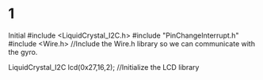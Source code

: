 # 1
Initial
#include <LiquidCrystal_I2C.h>
#include "PinChangeInterrupt.h"
#include <Wire.h>                       //Include the Wire.h library so we can communicate with the gyro.

LiquidCrystal_I2C lcd(0x27,16,2);       //Initialize the LCD library
